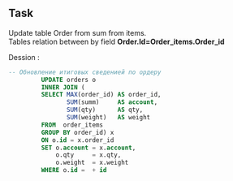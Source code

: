 ## Task 

Update table Order from sum from items.    
Tables relation between by field **Order.Id=Order_items.Order_id**  

Dession :

```sql
-- Обновление итиговых сведенией по ордеру 
         UPDATE orders o
         INNER JOIN (
         SELECT MAX(order_id) AS order_id, 
                SUM(summ)     AS account, 
                SUM(qty)      AS qty, 
                SUM(weight)   AS weight
         FROM  order_items
         GROUP BY order_id) x 
         ON o.id = x.order_id
         SET o.account = x.account,
             o.qty     = x.qty,
             o.weight  = x.weight
         WHERE o.id =  + id
 ```
